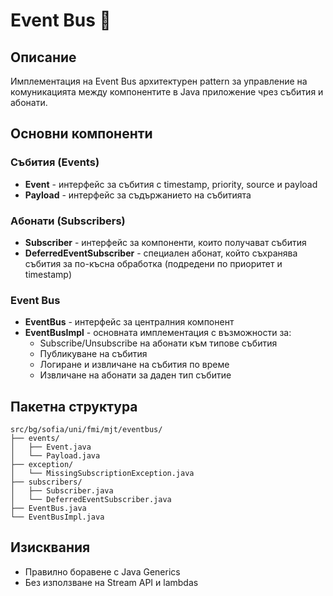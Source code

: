 # Event Bus 🔔

## Описание
Имплементация на Event Bus архитектурен pattern за управление на комуникацията между компонентите в Java приложение чрез събития и абонати.

## Основни компоненти

### Събития (Events)
- **Event<T>** - интерфейс за събития с timestamp, priority, source и payload
- **Payload<T>** - интерфейс за съдържанието на събитията

### Абонати (Subscribers)
- **Subscriber<T>** - интерфейс за компоненти, които получават събития
- **DeferredEventSubscriber<T>** - специален абонат, който съхранява събития за по-късна обработка (подредени по приоритет и timestamp)

### Event Bus
- **EventBus** - интерфейс за централния компонент
- **EventBusImpl** - основната имплементация с възможности за:
    - Subscribe/Unsubscribe на абонати към типове събития
    - Публикуване на събития
    - Логиране и извличане на събития по време
    - Извличане на абонати за даден тип събитие

## Пакетна структура
```
src/bg/sofia/uni/fmi/mjt/eventbus/
├── events/
│   ├── Event.java
│   └── Payload.java
├── exception/
│   └── MissingSubscriptionException.java  
├── subscribers/
│   ├── Subscriber.java
│   └── DeferredEventSubscriber.java
├── EventBus.java
└── EventBusImpl.java
```

## Изисквания
- Правилно боравене с Java Generics
- Без използване на Stream API и lambdas

